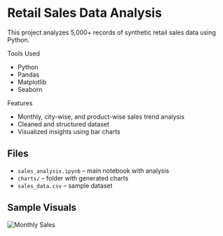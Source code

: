 # Retail Sales Data Analysis 

This project analyzes 5,000+ records of synthetic retail sales data using Python.

Tools Used
- Python
- Pandas
- Matplotlib
- Seaborn

Features
- Monthly, city-wise, and product-wise sales trend analysis
- Cleaned and structured dataset
- Visualized insights using bar charts

## Files
- `sales_analysis.ipynb` – main notebook with analysis
- `charts/` – folder with generated charts
- `sales_data.csv` – sample dataset

##  Sample Visuals
![Monthly Sales](charts/monthly_sales.png)
